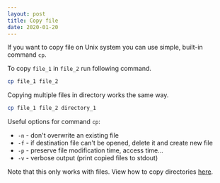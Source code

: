 ```yaml
---
layout: post
title: Copy file
date: 2020-01-20
---
```


If you want to copy file on Unix system you can use simple, built-in command
`cp`.

To copy `file_1` in `file_2` run following command.

```bash
cp file_1 file_2
```

Copying multiple files in directory works the same way.

```bash
cp file_1 file_2 directory_1
```

Useful options for command `cp`:

- `-n` - don't overwrite an existing file
- `-f` - if destination file can't be opened, delete it and create new file
- `-p` - preserve file modification time, access time...
- `-v` - verbose output (print copied files to stdout)

Note that this only works with files. View how to copy directories
[here](/s/unix/copy_dir/).
